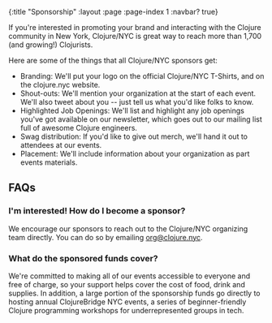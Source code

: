 {:title "Sponsorship"
 :layout :page
 :page-index 1
 :navbar? true}

If you're interested in promoting your brand and interacting with the
Clojure community in New York, Clojure/NYC is great way to reach more
than 1,700 (and growing!) Clojurists.

Here are some of the things that all Clojure/NYC sponsors get:

- Branding: We'll put your logo on the official Clojure/NYC T-Shirts,
  and on the clojure.nyc website.
- Shout-outs: We'll mention your organization at the start of each
  event. We'll also tweet about you -- just tell us what you'd like
  folks to know.
- Highlighted Job Openings: We'll list and highlight any job openings
  you've got available on our newsletter, which goes out to our
  mailing list full of awesome Clojure engineers.
- Swag distribution: If you'd like to give out merch, we'll hand it
  out to attendees at our events.
- Placement: We'll include information about your organization as part
  events materials.

## FAQs

### I'm interested! How do I become a sponsor?

We encourage our sponsors to reach out to the Clojure/NYC organizing
team directly. You can do so by emailing
[org@clojure.nyc](mailto:org@clojure.nyc).

### What do the sponsored funds cover?

We're committed to making all of our events accessible to everyone and
free of charge, so your support helps cover the cost of food, drink
and supplies. In addition, a large portion of the sponsorship funds go
directly to hosting annual ClojureBridge NYC events, a series of
beginner-friendly Clojure programming workshops for underrepresented
groups in tech.
